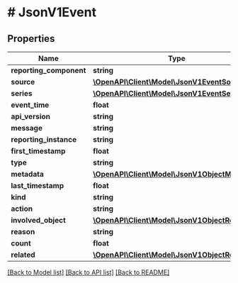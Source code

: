 # # JsonV1Event

## Properties

Name | Type | Description | Notes
------------ | ------------- | ------------- | -------------
**reporting_component** | **string** |  | [optional]
**source** | [**\OpenAPI\Client\Model\JsonV1EventSource**](JsonV1EventSource.md) |  | [optional]
**series** | [**\OpenAPI\Client\Model\JsonV1EventSeries**](JsonV1EventSeries.md) |  | [optional]
**event_time** | **float** |  | [optional]
**api_version** | **string** |  | [optional]
**message** | **string** |  | [optional]
**reporting_instance** | **string** |  | [optional]
**first_timestamp** | **float** |  | [optional]
**type** | **string** |  | [optional]
**metadata** | [**\OpenAPI\Client\Model\JsonV1ObjectMeta**](JsonV1ObjectMeta.md) |  | [optional]
**last_timestamp** | **float** |  | [optional]
**kind** | **string** |  | [optional]
**action** | **string** |  | [optional]
**involved_object** | [**\OpenAPI\Client\Model\JsonV1ObjectReference**](JsonV1ObjectReference.md) |  | [optional]
**reason** | **string** |  | [optional]
**count** | **float** |  | [optional]
**related** | [**\OpenAPI\Client\Model\JsonV1ObjectReference**](JsonV1ObjectReference.md) |  | [optional]

[[Back to Model list]](../../README.md#models) [[Back to API list]](../../README.md#endpoints) [[Back to README]](../../README.md)
